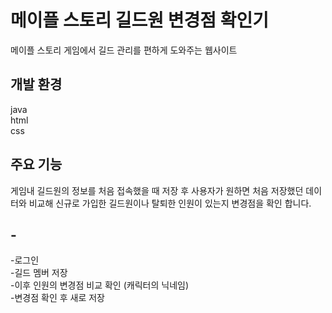 # 메이플 스토리 길드원 변경점 확인기

메이플 스토리 게임에서 길드 관리를 편하게 도와주는 웹사이트


## 개발 환경
java      
html       
css       


## 주요 기능
게임내 길드원의 정보를 처음 접속했을 때 저장 후 사용자가 원하면 처음 저장했던 데이터와 비교해 신규로 가입한 길드원이나 탈퇴한 인원이 있는지 변경점을 확인 합니다.


## -
-로그인       
-길드 멤버 저장        
-이후 인원의 변경점 비교 확인 (캐릭터의 닉네임)        
-변경점 확인 후 새로 저장         


